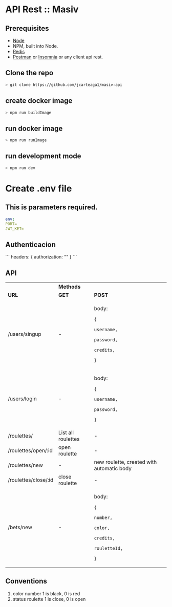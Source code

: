# API Rest :: Masiv

## Prerequisites

- [Node](https://nodejs.org/)
- NPM, built into Node.
- [Redis](https://redis.io/docs/getting-started/)
- [Postman](https://www.postman.com/) or [Insomnia](https://insomnia.rest/) or any client api rest.

## Clone the repo

```sh
> git clone https://github.com/jcarteaga1/masiv-api
```

## create docker image

```sh
> npm run buildImage
```

## run docker image

```sh
> npm run runImage
```

## run development mode

```sh
> npm run dev
```

# Create .env file

## This is parameters required.

```yaml
env:
PORT=
JWT_KET=

```

## Authenticacion

´´´
headers:
{
authorization: ""
}
´´´

## API

<table>
  <tr>
   <td>
   </td>
   <td colspan="4" ><strong>Methods</strong>
   </td>
  </tr>
  <tr>
   <td><strong>URL</strong>
   </td>
   <td><strong>GET</strong>
   </td>
   <td><strong>POST</strong>
  </tr>
  <tr>
   <td>/users/singup
   </td>
   <td>-</td>
   <td>
   <p>
   body:
   <p>
   <code>{</code>
   <p>
   <code>username,</code>
   <p>
   <code>password,</code>
   <p>
   <code>credits,</code>
   <p>
   <code>}</code>
   <p>
   </td>
  </tr>

  <tr>
   <td>/users/login
   </td>
   <td>-</td>
   <td>
   <p>
   body:
   <p>
   <code>{</code>
   <p>
   <code>username,</code>
   <p>
   <code>password,</code>
   <p>
   <code>}</code>
   <p>
   </td>
  </tr>

  <tr>
   <td>/roulettes/
   </td>
   <td> List all roulettes </td>
   <td>-</td>
  </tr>

  <tr>
   <td>/roulettes/open/:id
   </td>
   <td> open roulette </td>
   <td>-</td>
  </tr>

  <tr>
   <td>/roulettes/new
   </td>
   <td>-</td>
   <td>
   new roulette, created with automatic body
   </td>
  </tr>

  <tr>
   <td>/roulettes/close/:id
   </td>
   <td> close roulette </td>
   <td>-</td>
  </tr>

  <tr>
   <td>/bets/new
   </td>
   <td>-</td>
   <td>
   <p>
   body:
   <p>
   <code>{</code>
   <p>
   <code>number,</code>
   <p>
   <code>color,</code>
   <p>
   <p>
   <code>credits,</code>
   <p>
   <p>
   <code>rouletteId,</code>
   <p>
   <code>}</code>
   <p>
   </td>
  </tr>
</table>

## Conventions

1. color number 1 is black, 0 is red
2. status roulette 1 is close, 0 is open

```

```
